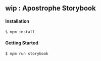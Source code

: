 ## wip : Apostrophe Storybook

#### Installation

```
$ npm install
```

#### Getting Started

```
$ npm run storybook
```

